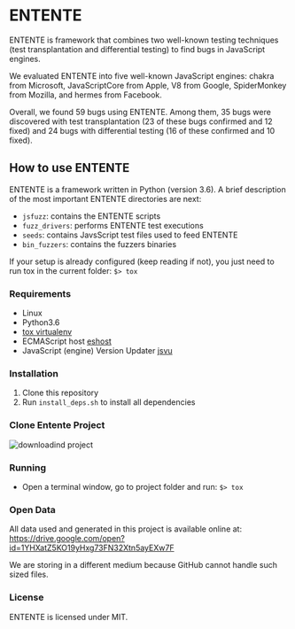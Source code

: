 # ENTENTE

ENTENTE is framework that combines two well-known testing techniques (test transplantation and differential testing) to find bugs in JavaScript engines.

We evaluated ENTENTE into five well-known JavaScript engines: chakra from Microsoft, JavaScriptCore from Apple, V8 from Google, SpiderMonkey from Mozilla, and hermes from Facebook.

Overall, we found 59 bugs using ENTENTE. Among them, 35 bugs were discovered with test transplantation (23 of these bugs confirmed and 12 fixed) and 24 bugs with differential testing (16 of these confirmed and 10 fixed).

## How to use ENTENTE

ENTENTE is a framework written in Python (version 3.6). A brief description of the most important ENTENTE directories are next:

- `jsfuzz`: contains the ENTENTE scripts
- `fuzz_drivers`: performs ENTENTE test executions
- `seeds`: contains JavsScript test files used to feed ENTENTE
- `bin_fuzzers`: contains the fuzzers binaries


If your setup is already configured (keep reading if not), you just need to run tox in the current folder: `$> tox`

### Requirements
- Linux
- Python3.6
- [tox virtualenv](https://tox.readthedocs.io/en/latest/)
- ECMAScript host [eshost](https://github.com/bterlson/eshost-cli)
- JavaScript (engine) Version Updater [jsvu](https://github.com/GoogleChromeLabs/jsvu)

### Installation
1. Clone this repository
2. Run `install_deps.sh` to install all dependencies

### Clone Entente Project
![downloadind project](https://github.com/damorimRG/entente/blob/master/clone_entente.gif)

### Running
- Open a terminal window, go to project folder and run: `$> tox`

### Open Data

All data used and generated in this project is available online at:
https://drive.google.com/open?id=1YHXatZ5KO19yHxg73FN32Xtn5ayEXw7F

We are storing in a different medium because GitHub cannot handle such sized files.

### License

ENTENTE is licensed under MIT. 
